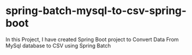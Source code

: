 # spring-batch-mysql-to-csv-spring-boot
In this Project, I have created Spring Boot project to Convert Data From MySql database to CSV using Spring Batch
